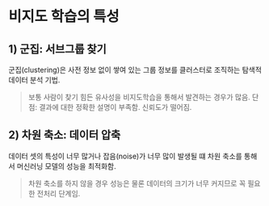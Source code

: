 # 비지도 학습의 특성
## 1) 군집: 서브그룹 찾기
군집(clustering)은 사전 정보 없이 쌓여 있는 그룹 정보를 클러스터로 조직하는 탐색적 데이터 분석 기법.
> 보통 사람이 찾기 힘든 유사성을 비지도학습을 통해서 발견하는 경우가 많음. 단점: 결과에 대한 정확한 설명이 부족함. 신뢰도가 떨어짐.

## 2) 차원 축소: 데이터 압축
데이터 셋의 특성이 너무 많거나 잡음(noise)가 너무 많이 발생될 떄 차원 축소를 통해서 머신러닝 모델의 성능을 최적화함.
>차원 축소를 하지 않을 경우 성능은 물론 데이터의 크기가 너무 커지므로 꼭 필요한 전처리 단계임.
